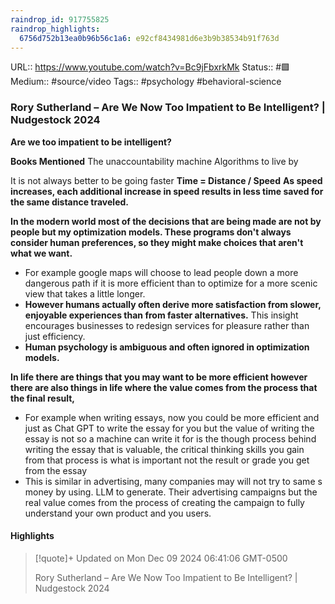 ```yaml
---
raindrop_id: 917755825
raindrop_highlights:
  6756d752b13ea0b96b56c1a6: e92cf8434981d6e3b9b38534b91f763d
---
```


URL:: https://www.youtube.com/watch?v=Bc9jFbxrkMk
Status:: #🟩
Medium:: #source/video
Tags:: #psychology #behavioral-science

### Rory Sutherland – Are We Now Too Impatient to Be Intelligent? | Nudgestock 2024

**Are we too impatient to be intelligent?**

**Books Mentioned**
The unaccountability machine
Algorithms to live by


It is not always better to be going faster
	**Time = Distance / Speed**
	**As speed increases, each additional increase in speed results in less time saved for the same distance traveled.**

**In the modern world most of the decisions that are being made are not by people but my optimization models. These programs don't always consider human preferences, so they might make choices that aren't what we want.**

- For example google maps will choose to lead people down a more dangerous path if it is more efficient than to optimize for a more scenic view that takes a little longer. 
- **However humans actually often derive more satisfaction from slower, enjoyable experiences than from faster alternatives.** This insight encourages businesses to redesign services for pleasure rather than just efficiency.
- **Human psychology is ambiguous and often ignored in optimization models.**


**In life there are things that you may want to be more efficient however there are also things in life where the value comes from the process that the final result,**
- For example when writing essays, now you could be more efficient and just as Chat GPT to write the essay for you but the value of writing the essay is not so a machine can write it for is the though process behind writing the essay that is valuable, the critical thinking skills you gain from that process is what is important not the result or grade you get from the essay
- This is similar in advertising, many companies may will not try to same s money by using. LLM to generate. Their advertising campaigns but the real value comes from the process of creating the campaign to fully understand your own product and you users.


#### Highlights

> [!quote]+ Updated on Mon Dec 09 2024 06:41:06 GMT-0500
>
> Rory Sutherland – Are We Now Too Impatient to Be Intelligent? | Nudgestock 2024
